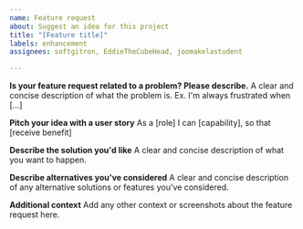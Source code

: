 ```yaml
---
name: Feature request
about: Suggest an idea for this project
title: "[Feature title]"
labels: enhancement
assignees: softgitron, EddieTheCubeHead, joomakelastudent

---
```


**Is your feature request related to a problem? Please describe.**
A clear and concise description of what the problem is. Ex. I'm always frustrated when [...]

**Pitch your idea with a user story**
As a \[role\] I can \[capability\], so that \[receive benefit\]

**Describe the solution you'd like**
A clear and concise description of what you want to happen.

**Describe alternatives you've considered**
A clear and concise description of any alternative solutions or features you've considered.

**Additional context**
Add any other context or screenshots about the feature request here.